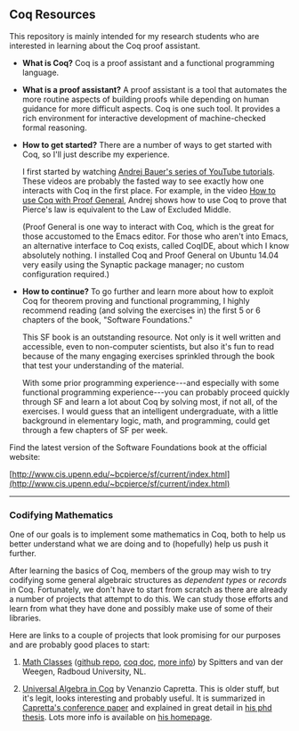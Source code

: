 ## Coq Resources

This repository is mainly intended for my research students who are interested
in learning about the Coq proof assistant. 

+ **What is Coq?**
  Coq is a proof assistant and a functional programming language.

+ **What is a proof assistant?**
  A proof assistant is a tool that automates the more routine aspects of building
  proofs while depending on human guidance for more difficult aspects.
  Coq is one such tool. It provides a rich environment for interactive
  development of machine-checked formal reasoning.  

+ **How to get started?**
  There are a number of ways to get started with Coq, so I'll just describe my
  experience.

  I first started by watching
  [Andrej Bauer's series of YouTube tutorials](http://www.youtube.com/watch?v=COe0VTNF2EA&list=PLDD40A96C2ED54E99&feature=share).
  These videos are probably the fasted way to see exactly how one interacts with
  Coq in the first place. For example, in the video
  [How to use Coq with Proof General](http://youtu.be/l6zqLJQCnzo),
  Andrej shows how to use Coq to prove
  that Pierce's law is equivalent to the Law of Excluded Middle.  

  (Proof General is one way to interact with Coq, which is the great for
  those accustomed to the Emacs editor. For those who aren't into Emacs,
  an alternative interface to Coq exists, called CoqIDE, about which I know
  absolutely nothing. I installed Coq and Proof General on Ubuntu 14.04 very
  easily using the Synaptic package manager; no custom configuration required.)

+ **How to continue?**
  To go further and learn more about how to exploit Coq for theorem proving and
  functional programming, I highly recommend reading (and solving the
  exercises in) the first 5 or 6 chapters of the book, "Software Foundations."

  This SF book is an outstanding resource.  Not only is it well written and
  accessible, even to non-computer scientists, but also it's fun to read because
  of the many engaging exercises sprinkled through the book that test your
  understanding of the material.

  With some prior programming experience---and especially with some functional
  programming experience---you can probably proceed quickly through SF and learn
  a lot about Coq by solving most, if not all, of the exercises. I would guess
  that an intelligent undergraduate, with a little background in elementary 
  logic, math, and programming, could get through a few chapters of SF per week.

Find the latest version of the Software Foundations book at the official website:

[http://www.cis.upenn.edu/~bcpierce/sf/current/index.html](http://www.cis.upenn.edu/~bcpierce/sf/current/index.html)


---------------------------------------

### Codifying Mathematics

One of our goals is to implement some mathematics in Coq, both to help us
better understand what we are doing and to (hopefully) help us push it further.

After learning the basics of Coq, members of the group may wish to try codifying
some general algebraic structures as *dependent types* or *records* in Coq.
Fortunately, we don't have to start from scratch as there are already a number
of projects that attempt to do this.  We can study those efforts and learn from
what they have done and possibly make use of some of their libraries.

Here are links to a couple of projects that look promising for our purposes and
are probably good places to start:

1. [Math Classes](https://coq.inria.fr/cocorico/MathClasses)
   ([github repo](https://github.com/math-classes/math-classes),
   [coq doc](http://www.lix.polytechnique.fr/coq/pylons/coq/pylons/contribs/view/MathClasses/v8.4), 
   [more info](http://www.eelis.net/research/math-classes/)) by Spitters and van
   der Weegen, Radboud University, NL.

2. [Universal Algebra in Coq](http://www-sop.inria.fr/lemme/Venanzio.Capretta/universal_algebra.html)
   by Venanzio Capretta. This is older stuff, but it's legit, looks
   interesting and probably useful.
   It is summarized in 
   [Capretta's conference paper](http://www.duplavis.com/venanzio/publications/Universal_Algebra_TPHOLs_1999.pdf)
   and explained in great detail in
   [his phd thesis](http://www.cs.nott.ac.uk/~vxc/publications/Abstraction_Computation.pdf).
   Lots more info is available on [his homepage](http://www.duplavis.com/venanzio/).



